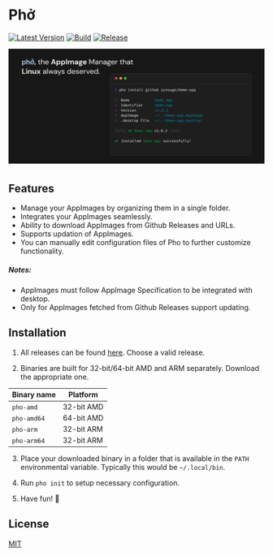 # Phở

[![Latest Version](https://img.shields.io/github/v/release/zyrouge/pho?label=latest)](https://github.com/zyrouge/pho/releases/latest)
[![Build](https://github.com/zyrouge/pho/actions/workflows/build.yml/badge.svg)](https://github.com/zyrouge/pho/actions/workflows/build.yml)
[![Release](https://github.com/zyrouge/pho/actions/workflows/release.yml/badge.svg)](https://github.com/zyrouge/pho/actions/workflows/release.yml)

<div align="center">
    <img src="./media/banner.png">
</div>

## Features

-   Manage your AppImages by organizing them in a single folder.
-   Integrates your AppImages seamlessly.
-   Ability to download AppImages from Github Releases and URLs.
-   Supports updation of AppImages.
-   You can manually edit configuration files of Pho to further customize functionality.

##### Notes:

-   AppImages must follow AppImage Specification to be integrated with desktop.
-   Only for AppImages fetched from Github Releases support updating.

## Installation

1. All releases can be found [here](https://github.com/zyrouge/pho/releases). Choose a valid release.

2. Binaries are built for 32-bit/64-bit AMD and ARM separately. Download the appropriate one.

| Binary name | Platform   |
| ----------- | ---------- |
| `pho-amd`   | 32-bit AMD |
| `pho-amd64` | 64-bit AMD |
| `pho-arm`   | 32-bit ARM |
| `pho-arm64` | 32-bit ARM |

3. Place your downloaded binary in a folder that is available in the `PATH` environmental variable. Typically this would be `~/.local/bin`.

4. Run `pho init` to setup necessary configuration.

5. Have fun! 🎉

## License

[MIT](./LICENSE)
